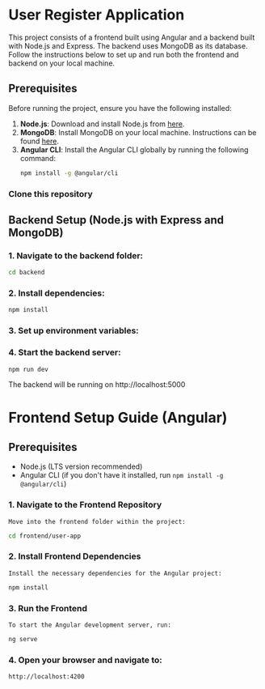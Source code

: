# User Register Application

This project consists of a frontend built using Angular and a backend built with Node.js and Express. The backend uses MongoDB as its database. Follow the instructions below to set up and run both the frontend and backend on your local machine.

## Prerequisites

Before running the project, ensure you have the following installed:

1. **Node.js**: Download and install Node.js from [here](https://nodejs.org/).
2. **MongoDB**: Install MongoDB on your local machine. Instructions can be found [here](https://www.mongodb.com/docs/manual/installation/).
3. **Angular CLI**: Install the Angular CLI globally by running the following command:
    ```bash
    npm install -g @angular/cli
    ```

### Clone this repository

## Backend Setup (Node.js with Express and MongoDB)

### 1. Navigate to the backend folder:
   ```bash
   cd backend
   ```
### 2. Install dependencies:
```bash
npm install
```
### 3. Set up environment variables:

### 4.  Start the backend server:
  ```bash
  npm run dev
  ```
  The backend will be running on http://localhost:5000 

# Frontend Setup Guide (Angular)


## Prerequisites

- Node.js (LTS version recommended)
- Angular CLI (if you don't have it installed, run `npm install -g @angular/cli`)


### 1. Navigate to the Frontend Repository
    Move into the frontend folder within the project:
```bash
cd frontend/user-app
```

### 2. Install Frontend Dependencies
    Install the necessary dependencies for the Angular project:

```bash
npm install
```

### 3. Run the Frontend
    To start the Angular development server, run:
```bash
ng serve
```

### 4. Open your browser and navigate to:
```bash
http://localhost:4200
```



      



